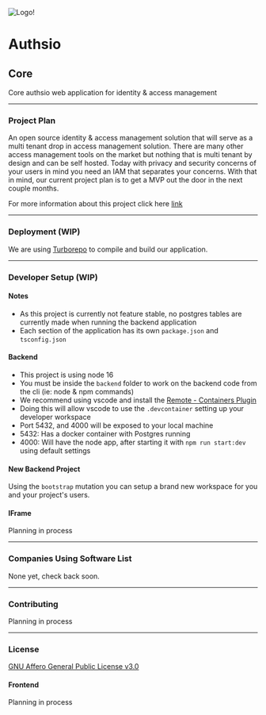 ![Logo!](https://avatars.githubusercontent.com/u/98192226?s=200&v=4)

# Authsio

## Core

Core authsio web application for identity & access management

---

### Project Plan

An open source identity & access management solution that will serve as a multi tenant drop in access management solution. There are many other access management tools on the market but nothing that is multi tenant by design and can be self hosted. Today with privacy and security concerns of your users in mind you need an IAM that separates your concerns. With that in mind, our current project plan is to get a MVP out the door in the next couple months.

For more information about this project click here [link](https://www.authsio.com/)

---

### Deployment (WIP)

We are using [Turborepo](https://turborepo.org/) to compile and build our application.

---

### Developer Setup (WIP)

#### Notes

- As this project is currently not feature stable, no postgres tables are currently made when running the backend application
- Each section of the application has its own `package.json` and `tsconfig.json`

#### Backend

- This project is using node 16
- You must be inside the `backend` folder to work on the backend code from the cli (ie: node & npm commands)
- We recommend using vscode and install the [Remote - Containers Plugin](https://marketplace.visualstudio.com/items?itemName=ms-vscode-remote.remote-containers)
- Doing this will allow vscode to use the `.devcontainer` setting up your developer workspace
- Port 5432, and 4000 will be exposed to your local machine
- 5432: Has a docker container with Postgres running
- 4000: Will have the node app, after starting it with `npm run start:dev` using default settings

#### New Backend Project

Using the `bootstrap` mutation you can setup a brand new workspace for you and your project's users.

#### IFrame

Planning in process

---

### Companies Using Software List

None yet, check back soon.

---

### Contributing

Planning in process

---

### License

[GNU Affero General Public License v3.0](https://github.com/authsio/core/blob/main/LICENSE)

#### Frontend

Planning in process